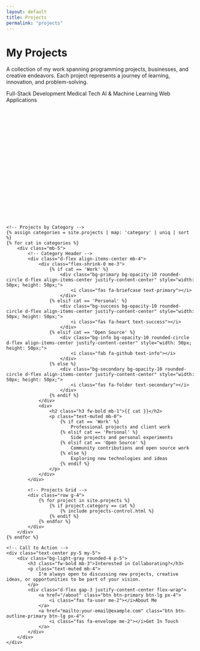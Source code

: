 ```yaml
---
layout: default
title: Projects
permalink: "projects"
---
```


<div class="container">
    <!-- Hero Section -->
    <div class="row align-items-center py-5 mb-5">
        <div class="col-lg-6">
            <div class="text-center text-lg-start">
                <h1 class="display-4 fw-bold mb-4">My Projects</h1>
                <p class="lead text-muted mb-4">
                    A collection of my work spanning programming projects, businesses, and creative endeavors. 
                    Each project represents a journey of learning, innovation, and problem-solving.
                </p>
                <div class="d-flex flex-wrap gap-2 justify-content-center justify-content-lg-start">
                    <span class="badge bg-primary-subtle text-primary px-3 py-2">Full-Stack Development</span>
                    <span class="badge bg-success-subtle text-success px-3 py-2">Medical Tech</span>
                    <span class="badge bg-info-subtle text-info px-3 py-2">AI & Machine Learning</span>
                    <span class="badge bg-warning-subtle text-warning px-3 py-2">Web Applications</span>
                </div>
            </div>
        </div>
        <div class="col-lg-6 text-center">
            <div class="position-relative">
                <div class="bg-primary bg-opacity-10 rounded-circle d-inline-flex align-items-center justify-content-center" style="width: 200px; height: 200px;">
                    <i class="fas fa-code icon-colour" style="font-size: 4rem;"></i>
                </div>
                <div class="position-absolute top-0 start-100 translate-middle bg-success rounded-circle d-flex align-items-center justify-content-center" style="width: 60px; height: 60px;">
                    <i class="fas fa-lightbulb text-white"></i>
                </div>
                <div class="position-absolute bottom-0 start-0 translate-middle bg-warning rounded-circle d-flex align-items-center justify-content-center" style="width: 50px; height: 50px;">
                    <i class="fas fa-rocket text-white"></i>
                </div>
            </div>
        </div>
    </div>

    <!-- Projects by Category -->
    {% assign categories = site.projects | map: 'category' | uniq | sort %}
    {% for cat in categories %}
        <div class="mb-5">
            <!-- Category Header -->
            <div class="d-flex align-items-center mb-4">
                <div class="flex-shrink-0 me-3">
                    {% if cat == 'Work' %}
                        <div class="bg-primary bg-opacity-10 rounded-circle d-flex align-items-center justify-content-center" style="width: 50px; height: 50px;">
                            <i class="fas fa-briefcase text-primary"></i>
                        </div>
                    {% elsif cat == 'Personal' %}
                        <div class="bg-success bg-opacity-10 rounded-circle d-flex align-items-center justify-content-center" style="width: 50px; height: 50px;">
                            <i class="fas fa-heart text-success"></i>
                        </div>
                    {% elsif cat == 'Open Source' %}
                        <div class="bg-info bg-opacity-10 rounded-circle d-flex align-items-center justify-content-center" style="width: 50px; height: 50px;">
                            <i class="fab fa-github text-info"></i>
                        </div>
                    {% else %}
                        <div class="bg-secondary bg-opacity-10 rounded-circle d-flex align-items-center justify-content-center" style="width: 50px; height: 50px;">
                            <i class="fas fa-folder text-secondary"></i>
                        </div>
                    {% endif %}
                </div>
                <div>
                    <h2 class="h3 fw-bold mb-1">{{ cat }}</h2>
                    <p class="text-muted mb-0">
                        {% if cat == 'Work' %}
                            Professional projects and client work
                        {% elsif cat == 'Personal' %}
                            Side projects and personal experiments
                        {% elsif cat == 'Open Source' %}
                            Community contributions and open source work
                        {% else %}
                            Exploring new technologies and ideas
                        {% endif %}
                    </p>
                </div>
            </div>

            <!-- Projects Grid -->
            <div class="row g-4">
                {% for project in site.projects %}
                    {% if project.category == cat %}
                        {% include projects-control.html %}
                    {% endif %}
                {% endfor %}
            </div>
        </div>
    {% endfor %}

    <!-- Call to Action -->
    <div class="text-center py-5 my-5">
        <div class="bg-light-gray rounded-4 p-5">
            <h3 class="fw-bold mb-3">Interested in Collaborating?</h3>
            <p class="text-muted mb-4">
                I'm always open to discussing new projects, creative ideas, or opportunities to be part of your vision.
            </p>
            <div class="d-flex gap-3 justify-content-center flex-wrap">
                <a href="/about" class="btn btn-primary btn-lg px-4">
                    <i class="fas fa-user me-2"></i>About Me
                </a>
                <a href="mailto:your-email@example.com" class="btn btn-outline-primary btn-lg px-4">
                    <i class="fas fa-envelope me-2"></i>Get In Touch
                </a>
            </div>
        </div>
    </div>
</div>